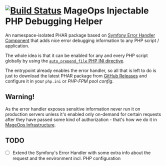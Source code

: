 [![Build Status](https://img.shields.io/travis/com/mageops/php-debug-helper?label=Phar+Archive+Build)](https://travis-ci.com/mageops/php-debug-helper)
MageOps Injectable PHP Debugging Helper
=======================================

An namespace-isolated PHAR package based on [Symfony Error Handler Component](https://symfony.com/doc/current/components/error_handler.html) that
adds nice error debugging information to any PHP script / application.

The whole idea is that it can be enabled for any and every PHP script globally
by using the [`auto_prepend_file` PHP INI directive](https://www.php.net/manual/en/ini.core.php#ini.auto-prepend-file).

The entrypoint already enables the error handler, so all that is left to do
is just to download the latest PHAR package from [GitHub Releases](https://github.com/mageops/php-debug-helper/releases)
and configure it in your `php.ini` or *PHP-FPM pool config*.

## Warning!

As the error handler exposes sensitive information never run it on production servers
unless it's enabled only on-demand for certain requests after they have passed some kind of
authorization - that's how we do it in [MageOps Infrastructure](https://github.com/mageops/ansible-infrastructure).

## TODO

 - [ ] Extend the Symfony's Error Handler with some extra info about the
       request and the environment incl. PHP configuration
